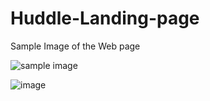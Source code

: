 # Huddle-Landing-page


<p>Sample Image of the Web page</p>
<img src="C:\Users\sunil\OdinSCHOOL\sample_images\huddle_sample.png" alt="sample image" align="center">

![image](https://github.com/Sunil1919-tech/Huddle-Landing-page/assets/82632456/57751891-401a-4da9-afca-926efe3bedc0)
